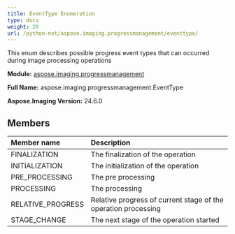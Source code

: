 ```yaml
---
title: EventType Enumeration
type: docs
weight: 20
url: /python-net/aspose.imaging.progressmanagement/eventtype/
---
```


This enum describes possible progress event types that can occurred during image processing operations

**Module:** [aspose.imaging.progressmanagement](/imaging/python-net/aspose.imaging.progressmanagement/)

**Full Name:** aspose.imaging.progressmanagement.EventType

**Aspose.Imaging Version:** 24.6.0

## **Members**
| **Member name** | **Description** |
| :- | :- |
| FINALIZATION | The finalization of the operation |
| INITIALIZATION | The initialization of the operation |
| PRE_PROCESSING | The pre processing |
| PROCESSING | The processing |
| RELATIVE_PROGRESS | Relative progress of current stage of the operation processing |
| STAGE_CHANGE | The next stage of the operation started |
